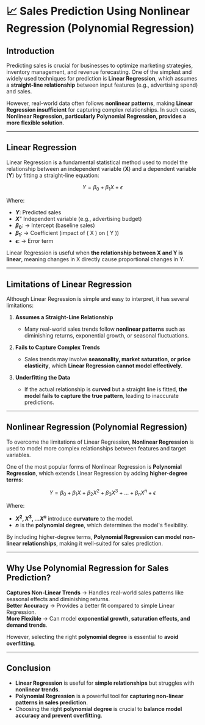 # 📈 Sales Prediction Using Nonlinear Regression (Polynomial Regression)

## **Introduction**
Predicting sales is crucial for businesses to optimize marketing strategies, inventory management, and revenue forecasting. One of the simplest and widely used techniques for prediction is **Linear Regression**, which assumes a **straight-line relationship** between input features (e.g., advertising spend) and sales.

However, real-world data often follows **nonlinear patterns**, making **Linear Regression insufficient** for capturing complex relationships. In such cases, **Nonlinear Regression, particularly Polynomial Regression, provides a more flexible solution**.

---

## **Linear Regression**
Linear Regression is a fundamental statistical method used to model the relationship between an independent variable (**X**) and a dependent variable (**Y**) by fitting a straight-line equation:

$$
Y = \beta_0 + \beta_1 X + \epsilon
$$

Where:
- **$Y$**: Predicted sales
- **$X$**" Independent variable (e.g., advertising budget)
- **$\beta_0$**: → Intercept (baseline sales)
- **$\beta_1$**: → Coefficient (impact of \( X \) on \( Y \))
- **$\epsilon$**: → Error term

Linear Regression is useful when **the relationship between X and Y is linear**, meaning changes in X directly cause proportional changes in Y.

---

## **Limitations of Linear Regression**
Although Linear Regression is simple and easy to interpret, it has several limitations:

1. **Assumes a Straight-Line Relationship**  
   - Many real-world sales trends follow **nonlinear patterns** such as diminishing returns, exponential growth, or seasonal fluctuations.

2. **Fails to Capture Complex Trends**  
   - Sales trends may involve **seasonality, market saturation, or price elasticity**, which **Linear Regression cannot model effectively**.

3. **Underfitting the Data**  
   - If the actual relationship is **curved** but a straight line is fitted, **the model fails to capture the true pattern**, leading to inaccurate predictions.

---

## **Nonlinear Regression (Polynomial Regression)**
To overcome the limitations of Linear Regression, **Nonlinear Regression** is used to model more complex relationships between features and target variables.

One of the most popular forms of Nonlinear Regression is **Polynomial Regression**, which extends Linear Regression by adding **higher-degree terms**:

$$
Y = \beta_0 + \beta_1 X + \beta_2 X^2 + \beta_3 X^3 + ... + \beta_n X^n + \epsilon
$$

Where:
- **$X^2, X^3, ... X^n$** introduce **curvature** to the model.
- **$n$** is the **polynomial degree**, which determines the model's flexibility.

By including higher-degree terms, **Polynomial Regression can model non-linear relationships**, making it well-suited for sales prediction.

---

## **Why Use Polynomial Regression for Sales Prediction?**
**Captures Non-Linear Trends** → Handles real-world sales patterns like seasonal effects and diminishing returns.  
**Better Accuracy** → Provides a better fit compared to simple Linear Regression.  
**More Flexible** → Can model **exponential growth, saturation effects, and demand trends**.  

However, selecting the right **polynomial degree** is essential to **avoid overfitting**.

---

## **Conclusion**
- **Linear Regression** is useful for **simple relationships** but struggles with **nonlinear trends**.
- **Polynomial Regression** is a powerful tool for **capturing non-linear patterns in sales prediction**.
- Choosing the right **polynomial degree** is crucial to **balance model accuracy and prevent overfitting**.
